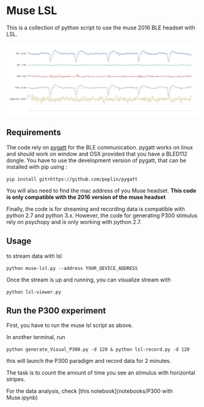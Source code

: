 # Muse LSL

This is a collection of python script to use the muse 2016 BLE headset with LSL.

![Blinks](blinks.png)

## Requirements

The code rely on [pygatt](https://github.com/peplin/pygatt) for the BLE communication.
pygatt works on linux and should work on window and OSX provided that you have a BLED112 dongle.
You have to use the development version of pygatt, that can be installed with pip using :

`pip install git+https://github.com/peplin/pygatt`

You will also need to find the mac address of you Muse headset. **This code is
only compatible with the 2016 version of the muse headset**

Finally, the code is for streaming and recording data is compatible with python
2.7 and python 3.x. However, the code for generating P300 stimulus rely on
psychopy and is only working with python 2.7. 

## Usage

to stream data with lsl

`python muse-lsl.py --address YOUR_DEVICE_ADDRESS`

Once the stream is up and running, you can visualize stream with

`python lsl-viewer.py`

## Run the P300 experiment

First, you have to run the muse lsl script as above.

In another terminal, run

`python generate_Visual_P300.py -d 120 & python lsl-record.py -d 120`

this will launch the P300 paradigm and record data for 2 minutes.

The task is to count the amount of time you see an stimulus with horizontal stripes.

For the data analysis, check [this notebook](notebooks/P300 with Muse.ipynb)
